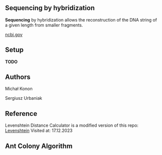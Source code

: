 ## Sequencing by hybridization

**Sequencing** by hybridization allows the reconstruction of the DNA string of a given length from smaller fragments.

[ncbi.gov](https://www.ncbi.nlm.nih.gov/pmc/articles/PMC6061515/)

## Setup

**TODO**

## Authors

Michał Konon

Sergiusz Urbaniak

## Reference

Levenshtein Distance Calculator is a modified version of this repo: [Levenshtein](https://github.com/guilhermeagostinelli/levenshtein) Visited at: 17.12.2023

## Ant Colony Algorithm


